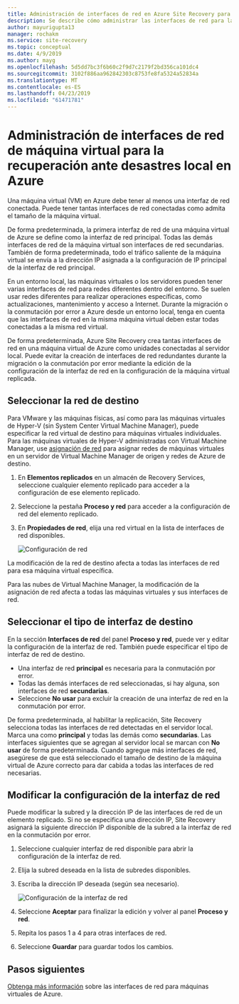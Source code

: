 ```yaml
---
title: Administración de interfaces de red en Azure Site Recovery para la recuperación ante desastres local en Azure | Microsoft Docs
description: Se describe cómo administrar las interfaces de red para la recuperación ante desastres local en Azure con Azure Site Recovery.
author: mayurigupta13
manager: rochakm
ms.service: site-recovery
ms.topic: conceptual
ms.date: 4/9/2019
ms.author: mayg
ms.openlocfilehash: 5d5dd7bc3f6b60c2f9d7c2179f2bd356ca101dc4
ms.sourcegitcommit: 3102f886aa962842303c8753fe8fa5324a52834a
ms.translationtype: MT
ms.contentlocale: es-ES
ms.lasthandoff: 04/23/2019
ms.locfileid: "61471781"
---
```

# <a name="manage-virtual-machine-network-interfaces-for-on-premises-disaster-recovery-to-azure"></a>Administración de interfaces de red de máquina virtual para la recuperación ante desastres local en Azure
Una máquina virtual (VM) en Azure debe tener al menos una interfaz de red conectada. Puede tener tantas interfaces de red conectadas como admita el tamaño de la máquina virtual.

De forma predeterminada, la primera interfaz de red de una máquina virtual de Azure se define como la interfaz de red principal. Todas las demás interfaces de red de la máquina virtual son interfaces de red secundarias. También de forma predeterminada, todo el tráfico saliente de la máquina virtual se envía a la dirección IP asignada a la configuración de IP principal de la interfaz de red principal.

En un entorno local, las máquinas virtuales o los servidores pueden tener varias interfaces de red para redes diferentes dentro del entorno. Se suelen usar redes diferentes para realizar operaciones específicas, como actualizaciones, mantenimiento y acceso a Internet. Durante la migración o la conmutación por error a Azure desde un entorno local, tenga en cuenta que las interfaces de red en la misma máquina virtual deben estar todas conectadas a la misma red virtual.

De forma predeterminada, Azure Site Recovery crea tantas interfaces de red en una máquina virtual de Azure como unidades conectadas al servidor local. Puede evitar la creación de interfaces de red redundantes durante la migración o la conmutación por error mediante la edición de la configuración de la interfaz de red en la configuración de la máquina virtual replicada.

## <a name="select-the-target-network"></a>Seleccionar la red de destino

Para VMware y las máquinas físicas, así como para las máquinas virtuales de Hyper-V (sin System Center Virtual Machine Manager), puede especificar la red virtual de destino para máquinas virtuales individuales. Para las máquinas virtuales de Hyper-V administradas con Virtual Machine Manager, use [asignación de red](site-recovery-network-mapping.md) para asignar redes de máquinas virtuales en un servidor de Virtual Machine Manager de origen y redes de Azure de destino.

1. En **Elementos replicados** en un almacén de Recovery Services, seleccione cualquier elemento replicado para acceder a la configuración de ese elemento replicado.

2. Seleccione la pestaña **Proceso y red** para acceder a la configuración de red del elemento replicado.

3. En **Propiedades de red**, elija una red virtual en la lista de interfaces de red disponibles.

    ![Configuración de red](./media/site-recovery-manage-network-interfaces-on-premises-to-azure/compute-and-network.png)

La modificación de la red de destino afecta a todas las interfaces de red para esa máquina virtual específica.

Para las nubes de Virtual Machine Manager, la modificación de la asignación de red afecta a todas las máquinas virtuales y sus interfaces de red.

## <a name="select-the-target-interface-type"></a>Seleccionar el tipo de interfaz de destino

En la sección **Interfaces de red** del panel **Proceso y red**, puede ver y editar la configuración de la interfaz de red. También puede especificar el tipo de interfaz de red de destino.

- Una interfaz de red **principal** es necesaria para la conmutación por error.
- Todas las demás interfaces de red seleccionadas, si hay alguna, son interfaces de red **secundarias**.
- Seleccione **No usar** para excluir la creación de una interfaz de red en la conmutación por error.

De forma predeterminada, al habilitar la replicación, Site Recovery selecciona todas las interfaces de red detectadas en el servidor local. Marca una como **principal** y todas las demás como **secundarias**. Las interfaces siguientes que se agregan al servidor local se marcan con **No usar** de forma predeterminada. Cuando agregue más interfaces de red, asegúrese de que está seleccionado el tamaño de destino de la máquina virtual de Azure correcto para dar cabida a todas las interfaces de red necesarias.

## <a name="modify-network-interface-settings"></a>Modificar la configuración de la interfaz de red

Puede modificar la subred y la dirección IP de las interfaces de red de un elemento replicado. Si no se especifica una dirección IP, Site Recovery asignará la siguiente dirección IP disponible de la subred a la interfaz de red en la conmutación por error.

1. Seleccione cualquier interfaz de red disponible para abrir la configuración de la interfaz de red.

2. Elija la subred deseada en la lista de subredes disponibles.

3. Escriba la dirección IP deseada (según sea necesario).

    ![Configuración de la interfaz de red](./media/site-recovery-manage-network-interfaces-on-premises-to-azure/network-interface-settings.png)

4. Seleccione **Aceptar** para finalizar la edición y volver al panel **Proceso y red**.

5. Repita los pasos 1 a 4 para otras interfaces de red.

6. Seleccione **Guardar** para guardar todos los cambios.

## <a name="next-steps"></a>Pasos siguientes
  [Obtenga más información](../virtual-network/virtual-network-network-interface-vm.md) sobre las interfaces de red para máquinas virtuales de Azure.
